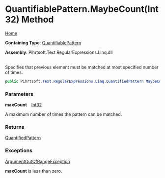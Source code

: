 # QuantifiablePattern\.MaybeCount\(Int32\) Method

[Home](../../../../../../README.md)

**Containing Type**: [QuantifiablePattern](../README.md)

**Assembly**: Pihrtsoft\.Text\.RegularExpressions\.Linq\.dll

\
Specifies that previous element must be matched at most specified number of times\.

```csharp
public Pihrtsoft.Text.RegularExpressions.Linq.QuantifiedPattern MaybeCount(int maxCount)
```

### Parameters

**maxCount** &ensp; [Int32](https://docs.microsoft.com/en-us/dotnet/api/system.int32)

A maximum number of times the pattern can be matched\.

### Returns

[QuantifiedPattern](../../QuantifiedPattern/README.md)

### Exceptions

[ArgumentOutOfRangeException](https://docs.microsoft.com/en-us/dotnet/api/system.argumentoutofrangeexception)

**maxCount** is less than zero\.

